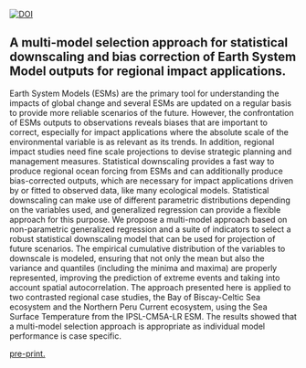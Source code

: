 [![DOI](https://zenodo.org/badge/224820431.svg)](https://zenodo.org/badge/latestdoi/224820431)

## A multi-model selection approach for statistical downscaling and bias correction of Earth System Model outputs for regional impact applications.

Earth System Models (ESMs) are the primary tool for understanding the impacts of global change and several ESMs are updated on a regular basis to provide more reliable scenarios of the future. However, the confrontation of ESMs outputs to observations reveals biases that are important to correct, especially for impact applications where the absolute scale of the environmental variable is as relevant as its trends. In addition, regional impact studies need fine scale projections to devise strategic planning and management measures. Statistical downscaling provides a fast way to produce regional ocean forcing from ESMs and can additionally produce bias-corrected outputs, which are necessary for impact applications driven by or fitted to observed data, like many ecological models. Statistical downscaling can make use of different parametric distributions depending on the variables used, and generalized regression can provide a flexible approach for this purpose. We propose a multi-model approach based on non-parametric generalized regression and a suite of indicators to select a robust statistical downscaling model that can be used for projection of future scenarios. The empirical cumulative distribution of the variables to downscale is modeled, ensuring that not only the mean but also the variance and quantiles (including the minima and maxima) are properly represented, improving the prediction of extreme events and taking into account spatial autocorrelation. The approach presented here is applied to two contrasted regional case studies, the Bay of Biscay-Celtic Sea ecosystem and the Northern Peru Current ecosystem, using the Sea Surface Temperature from the IPSL-CM5A-LR ESM. The results showed that a multi-model selection approach is appropriate as individual model performance is case specific.

[pre-print.](https://link-url-here.org)
